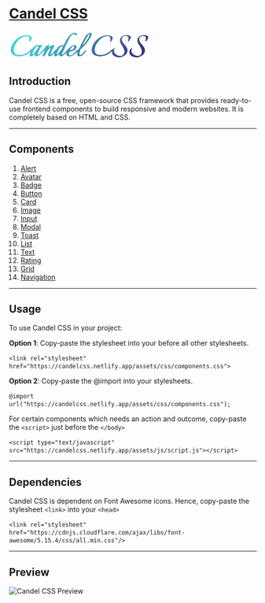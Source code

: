 # [Candel CSS](https://candel-css.netlify.app/)

[![Candel CSS Logo](/assets/img/logo_picture_transparent.png)](https://candel-css.netlify.app/)

## Introduction

Candel CSS is a free, open-source CSS framework that provides ready-to-use frontend components to build responsive and modern websites.
It is completely based on HTML and CSS.

---

## Components

1. [Alert](https://candel-css.netlify.app/docs.html#alert)
2. [Avatar](https://candel-css.netlify.app/docs.html#avatar)
3. [Badge](https://candel-css.netlify.app/docs.html#badge)
4. [Button](https://candel-css.netlify.app/docs.html#button)
5. [Card](https://candel-css.netlify.app/docs.html#card)
6. [Image](https://candel-css.netlify.app/docs.html#image)
7. [Input](https://candel-css.netlify.app/docs.html#input)
8. [Modal](https://candel-css.netlify.app/docs.html#modal)
9. [Toast](https://candel-css.netlify.app/docs.html#toast)
10. [List](https://candel-css.netlify.app/docs.html#list)
11. [Text](https://candel-css.netlify.app/docs.html#text)
12. [Rating](https://candel-css.netlify.app/docs.html#rating)
13. [Grid](https://candel-css.netlify.app/docs.html#grid)
14. [Navigation](https://candel-css.netlify.app/docs.html#navigation)

---

## Usage

To use Candel CSS in your project:

**Option 1**: Copy-paste the stylesheet <link> into your <head> before all other stylesheets.

```
<link rel="stylesheet" href="https://candelcss.netlify.app/assets/css/components.css">
```

**Option 2**: Copy-paste the @import into your stylesheets.

```
@import url("https://candelcss.netlify.app/assets/css/components.css");
```

For certain components which needs an action and outcome, copy-paste the `<script>` just before the `</body>`

```
<script type="text/javascript" src="https://candelcss.netlify.app/assets/js/script.js"></script>
```

---

## Dependencies

Candel CSS is dependent on Font Awesome icons. Hence, copy-paste the stylesheet `<link>` into your `<head>`

```
<link rel="stylesheet" href="https://cdnjs.cloudflare.com/ajax/libs/font-awesome/5.15.4/css/all.min.css"/>
```

---

## Preview

![Candel CSS Preview](/assets/gif/preview.gif)
